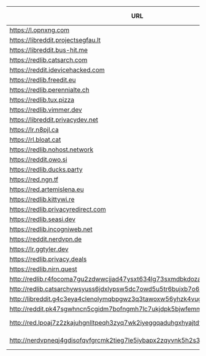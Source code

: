 |URL|Network|Version|Location|Behind Cloudflare?|Comment|
|-|-|-|-|-|-|
|https://l.opnxng.com|WWW|v0.31.0|🇸🇬 SG|||
|https://libreddit.projectsegfau.lt|WWW|v0.34.0|🇱🇺 LU|||
|https://libreddit.bus-hit.me|WWW|v0.31.0|🇨🇦 CA|||
|https://redlib.catsarch.com|WWW|v0.34.0|🇺🇸 US|||
|https://reddit.idevicehacked.com|WWW|v0.34.0|🇺🇸 US|||
|https://redlib.freedit.eu|WWW|v0.34.0|🇺🇸 US|||
|https://redlib.perennialte.ch|WWW|v0.34.0|🇦🇺 AU|✅||
|https://redlib.tux.pizza|WWW|v0.31.0|🇺🇸 US|||
|https://redlib.vimmer.dev|WWW|v0.34.0|🇵🇱 PL|||
|https://libreddit.privacydev.net|WWW|v0.31.0|🇫🇷 FR|||
|https://lr.n8pjl.ca|WWW|v0.31.2|🇨🇦 CA|||
|https://rl.bloat.cat|WWW|v0.34.0|🇷🇴 RO|||
|https://redlib.nohost.network|WWW|v0.34.0|🇲🇽 MX|||
|https://reddit.owo.si|WWW|v0.31.0|🇩🇪 DE|||
|https://redlib.ducks.party|WWW|v0.34.0|🇳🇱 NL|||
|https://red.ngn.tf|WWW|v0.34.0|🇹🇷 TR|||
|https://red.artemislena.eu|WWW|v0.34.0|🇩🇪 DE||Be crime do gay|
|https://redlib.kittywi.re|WWW|v0.31.0|🇫🇷 FR|||
|https://redlib.privacyredirect.com|WWW|v0.34.0|🇫🇮 FI|||
|https://redlib.seasi.dev|WWW|v0.34.0|🇸🇬 SG|||
|https://redlib.incogniweb.net|WWW|v0.34.0|🇺🇸 US|||
|https://reddit.nerdvpn.de|WWW|v0.34.0|🇺🇦 UA||SFW only|
|https://lr.ggtyler.dev|WWW|v0.34.0|🇺🇸 US|||
|https://redlib.privacy.deals|WWW|v0.34.0|🇹🇷 true|||
|https://redlib.nirn.quest|WWW|v0.34.0|🇺🇸 US|||
|http://redlib.r4focoma7gu2zdwwcjjad47ysxt634lg73sxmdbkdozanwqslho5ohyd.onion|Tor|v0.31.0|🇩🇪 DE|✅||
|http://redlib.catsarchywsyuss6jdxlypsw5dc7owd5u5tr6bujxb7o6xw2hipqehyd.onion|Tor|v0.33.0|🇺🇸 US|||
|http://libreddit.g4c3eya4clenolymqbpgwz3q3tawoxw56yhzk4vugqrl6dtu3ejvhjid.onion|Tor|v0.31.0|🇫🇷 FR|||
|http://reddit.pk47sgwhncn5cgidm7bofngmh7lc7ukjdpk5bjwfemmyp27ovl25ikyd.onion/|Tor|v0.31.0|🇩🇪 DE|||
|http://red.lpoaj7z2zkajuhgnlltpeqh3zyq7wk2iyeggqaduhgxhyajtdt2j7wad.onion|Tor|v0.31.0|🇩🇪 DE||Onion of red.artemislena.eu|
|http://nerdvpneqj4gdisofqvfgrcmk2tieg7le5iybapx2zqyvnk5h2s3uaid.onion|Tor|v0.31.0|🇺🇦 UA||Onion of reddit.nerdvpn.de|
